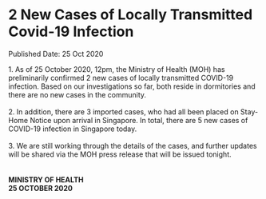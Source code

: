 <html>
    <meta http-equiv="Content-Type" content="text/html; charset=utf-8"/>
    <meta charset="utf-8"/>
    <title>2 New Cases of Locally Transmitted Covid-19 Infection</title>
    <body><h1>2 New Cases of Locally Transmitted Covid-19 Infection</h1>
    <p>Published Date: 25 Oct 2020</p> 1. As of 25 October 2020, 12pm, the Ministry of Health (MOH) has preliminarily confirmed 2 new cases of locally transmitted COVID-19 infection. Based on our investigations so far, both reside in dormitories and there are no new cases in the community.  
<br>
<br>2. In addition, there are 3 imported cases, who had all been placed on Stay-Home Notice upon arrival in Singapore. In total, there are 5 new cases of COVID-19 infection in Singapore today. 
<br>
<br>3. We are still working through the details of the cases, and further updates will be shared via the MOH press release that will be issued tonight. 
<br>
<br>
<br><strong>MINISTRY OF HEALTH
<br>25 OCTOBER 2020</strong></body>
</html>